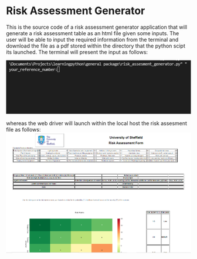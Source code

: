 # Risk Assessment Generator

This is the source code of a risk assessment generator application that will generate a risk assessment table as an html file given some inputs.
The user will be able to input the required information from the terminal and download the file as a pdf stored within the directory that the python scipt its launched. 
The terminal will present the input as follows:

![terminal](terminal.png)

whereas the web driver will launch within the local host the risk assesment file as follows:
![page](risk_assesment_exmple.png)
